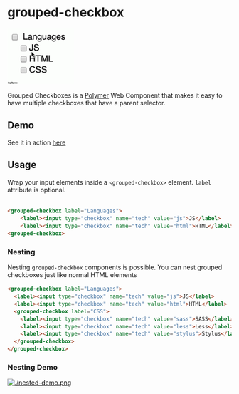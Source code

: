 grouped-checkbox
================

<a href="http://mohsenweb.com/grouped-checkbox/">
  <img src="./demo.gif" alt="Demo" width="150px" />
</a>


Grouped Checkboxes is a [Polymer](http://www.polymer-project.org/) Web Component that makes it easy to have multiple checkboxes that have a parent selector.

## Demo

See it in action <a href="http://mohsenweb.com/grouped-checkbox/">here</a>

## Usage

Wrap your input elements inside a `<grouped-checkbox>` element. `label` attribute is optional.

```html

<grouped-checkbox label="Languages">
    <label><input type="checkbox" name="tech" value="js">JS</label>
    <label><input type="checkbox" name="tech" value="html">HTML</label>
<grouped-checkbox>
```

### Nesting

Nesting `grouped-checkbox` components is possible. You can nest grouped checkboxes just like normal HTML elements


```html
<grouped-checkbox label="Languages">
  <label><input type="checkbox" name="tech" value="js">JS</label>
  <label><input type="checkbox" name="tech" value="html">HTML</label>
  <grouped-checkbox label="CSS">
    <label><input type="checkbox" name="tech" value="sass">SASS</label>
    <label><input type="checkbox" name="tech" value="less">Less</label>
    <label><input type="checkbox" name="tech" value="stylus">Stylus</label>
  </grouped-checkbox>
</grouped-checkbox>
```

### Nesting Demo
<a href="http://mohsenweb.com/grouped-checkbox/">
  <img src="Nested Demo" alt="./nested-demo.png">
</a>
